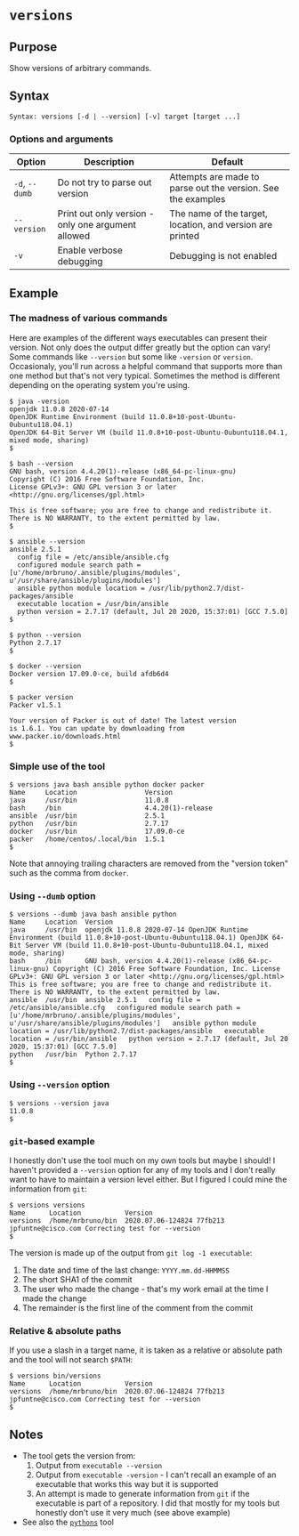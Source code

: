 # `versions`

## Purpose
Show versions of arbitrary commands.

## Syntax
```
Syntax: versions [-d | --version] [-v] target [target ...]
```

### Options and arguments
| Option | Description | Default |
| ------ | ----------- | ------- |
| `-d`, `--dumb` | Do not try to parse out version | Attempts are made to parse out the version.  See the examples |
| `--version` | Print out only version - only one argument allowed | The name of the target, location, and version are printed |
|  `-v`  | Enable verbose debugging | Debugging is not enabled |

## Example

### The madness of various commands
Here are examples of the different ways executables can present their version.  Not only does the output differ greatly but the option can vary!  Some commands like `--version` but some like `-version` or `version`.  Occasionaly, you'll run across a helpful command that supports more than one method but that's not very typical.  Sometimes the method is different depending on the operating system you're using.

```
$ java -version
openjdk 11.0.8 2020-07-14
OpenJDK Runtime Environment (build 11.0.8+10-post-Ubuntu-0ubuntu118.04.1)
OpenJDK 64-Bit Server VM (build 11.0.8+10-post-Ubuntu-0ubuntu118.04.1, mixed mode, sharing)
$
```

```
$ bash --version
GNU bash, version 4.4.20(1)-release (x86_64-pc-linux-gnu)
Copyright (C) 2016 Free Software Foundation, Inc.
License GPLv3+: GNU GPL version 3 or later <http://gnu.org/licenses/gpl.html>

This is free software; you are free to change and redistribute it.
There is NO WARRANTY, to the extent permitted by law.
$
```

```
$ ansible --version
ansible 2.5.1
  config file = /etc/ansible/ansible.cfg
  configured module search path = [u'/home/mrbruno/.ansible/plugins/modules', u'/usr/share/ansible/plugins/modules']
  ansible python module location = /usr/lib/python2.7/dist-packages/ansible
  executable location = /usr/bin/ansible
  python version = 2.7.17 (default, Jul 20 2020, 15:37:01) [GCC 7.5.0]
$
```

```
$ python --version
Python 2.7.17
$
```

```
$ docker --version
Docker version 17.09.0-ce, build afdb6d4
$
```

```
$ packer version
Packer v1.5.1

Your version of Packer is out of date! The latest version
is 1.6.1. You can update by downloading from www.packer.io/downloads.html
$
```

### Simple use of the tool
```
$ versions java bash ansible python docker packer
Name     Location                 Version
java     /usr/bin                 11.0.8
bash     /bin                     4.4.20(1)-release
ansible  /usr/bin                 2.5.1
python   /usr/bin                 2.7.17
docker   /usr/bin                 17.09.0-ce
packer   /home/centos/.local/bin  1.5.1
$
```

Note that annoying trailing characters are removed from the "version token" such as the comma from `docker`.

### Using `--dumb` option
```
$ versions --dumb java bash ansible python
Name     Location  Version
java     /usr/bin  openjdk 11.0.8 2020-07-14 OpenJDK Runtime Environment (build 11.0.8+10-post-Ubuntu-0ubuntu118.04.1) OpenJDK 64-Bit Server VM (build 11.0.8+10-post-Ubuntu-0ubuntu118.04.1, mixed mode, sharing)
bash     /bin      GNU bash, version 4.4.20(1)-release (x86_64-pc-linux-gnu) Copyright (C) 2016 Free Software Foundation, Inc. License GPLv3+: GNU GPL version 3 or later <http://gnu.org/licenses/gpl.html>  This is free software; you are free to change and redistribute it. There is NO WARRANTY, to the extent permitted by law.
ansible  /usr/bin  ansible 2.5.1   config file = /etc/ansible/ansible.cfg   configured module search path = [u'/home/mrbruno/.ansible/plugins/modules', u'/usr/share/ansible/plugins/modules']   ansible python module location = /usr/lib/python2.7/dist-packages/ansible   executable location = /usr/bin/ansible   python version = 2.7.17 (default, Jul 20 2020, 15:37:01) [GCC 7.5.0]
python   /usr/bin  Python 2.7.17
$
```

### Using `--version` option
```
$ versions --version java
11.0.8
$
```

### `git`-based example
I honestly don't use the tool much on my own tools but maybe I should!  I haven't provided a `--version` option for any of my tools and I don't really want to have to maintain a version level either.  But I figured I could mine the information from `git`:
```
$ versions versions
Name      Location           Version
versions  /home/mrbruno/bin  2020.07.06-124824 77fb213 jpfuntne@cisco.com Correcting test for --version
$
```

The version is made up of the output from `git log -1 executable`:
1. The date and time of the last change: `YYYY.mm.dd-HHMMSS`
2. The short SHA1 of the commit
3. The user who made the change - that's my work email at the time I made the change
4. The remainder is the first line of the comment from the commit

### Relative & absolute paths
If you use a slash in a target name, it is taken as a relative or absolute path and the tool will not search `$PATH`:

```
$ versions bin/versions
Name      Location           Version
versions  /home/mrbruno/bin  2020.07.06-124824 77fb213 jpfuntne@cisco.com Correcting test for --version
$
```

## Notes

- The tool gets the version from:
  1. Output from `executable --version`
  2. Output from `executable -version` - I can't recall an example of an executable that works this way but it is supported
  3. An attempt is made to generate information from `git` if the executable is part of a repository.  I did that mostly for my tools but honestly don't use it very much (see above example)
- See also the [`pythons`](pythons.md) tool
